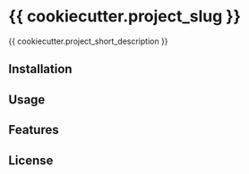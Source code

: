 # {{ cookiecutter.project_slug }}

{{ cookiecutter.project_short_description }}

## Installation


## Usage


## Features


## License
